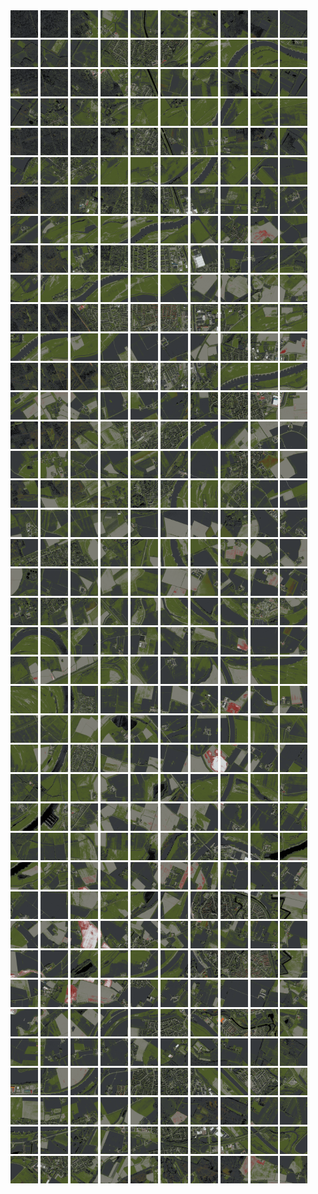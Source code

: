 <html>
<div>
<img src="https://github.com/HakkaTjakka/NL_TILE_MAP/blob/main/18/633/-1041/r.6330.-10410.png" height="44" width="44">
<img src="https://github.com/HakkaTjakka/NL_TILE_MAP/blob/main/18/633/-1041/r.6331.-10410.png" height="44" width="44">
<img src="https://github.com/HakkaTjakka/NL_TILE_MAP/blob/main/18/633/-1041/r.6332.-10410.png" height="44" width="44">
<img src="https://github.com/HakkaTjakka/NL_TILE_MAP/blob/main/18/633/-1041/r.6333.-10410.png" height="44" width="44">
<img src="https://github.com/HakkaTjakka/NL_TILE_MAP/blob/main/18/633/-1041/r.6334.-10410.png" height="44" width="44">
<img src="https://github.com/HakkaTjakka/NL_TILE_MAP/blob/main/18/633/-1041/r.6335.-10410.png" height="44" width="44">
<img src="https://github.com/HakkaTjakka/NL_TILE_MAP/blob/main/18/633/-1041/r.6336.-10410.png" height="44" width="44">
<img src="https://github.com/HakkaTjakka/NL_TILE_MAP/blob/main/18/633/-1041/r.6337.-10410.png" height="44" width="44">
<img src="https://github.com/HakkaTjakka/NL_TILE_MAP/blob/main/18/633/-1041/r.6338.-10410.png" height="44" width="44">
<img src="https://github.com/HakkaTjakka/NL_TILE_MAP/blob/main/18/633/-1041/r.6339.-10410.png" height="44" width="44">
<img src="https://github.com/HakkaTjakka/NL_TILE_MAP/blob/main/18/634/-1041/r.6340.-10410.png" height="44" width="44">
<img src="https://github.com/HakkaTjakka/NL_TILE_MAP/blob/main/18/634/-1041/r.6341.-10410.png" height="44" width="44">
<img src="https://github.com/HakkaTjakka/NL_TILE_MAP/blob/main/18/634/-1041/r.6342.-10410.png" height="44" width="44">
<img src="https://github.com/HakkaTjakka/NL_TILE_MAP/blob/main/18/634/-1041/r.6343.-10410.png" height="44" width="44">
<img src="https://github.com/HakkaTjakka/NL_TILE_MAP/blob/main/18/634/-1041/r.6344.-10410.png" height="44" width="44">
<img src="https://github.com/HakkaTjakka/NL_TILE_MAP/blob/main/18/634/-1041/r.6345.-10410.png" height="44" width="44">
<img src="https://github.com/HakkaTjakka/NL_TILE_MAP/blob/main/18/634/-1041/r.6346.-10410.png" height="44" width="44">
<img src="https://github.com/HakkaTjakka/NL_TILE_MAP/blob/main/18/634/-1041/r.6347.-10410.png" height="44" width="44">
<img src="https://github.com/HakkaTjakka/NL_TILE_MAP/blob/main/18/634/-1041/r.6348.-10410.png" height="44" width="44">
<img src="https://github.com/HakkaTjakka/NL_TILE_MAP/blob/main/18/634/-1041/r.6349.-10410.png" height="44" width="44">
<br>
<img src="https://github.com/HakkaTjakka/NL_TILE_MAP/blob/main/18/633/-1041/r.6330.-10409.png" height="44" width="44">
<img src="https://github.com/HakkaTjakka/NL_TILE_MAP/blob/main/18/633/-1041/r.6331.-10409.png" height="44" width="44">
<img src="https://github.com/HakkaTjakka/NL_TILE_MAP/blob/main/18/633/-1041/r.6332.-10409.png" height="44" width="44">
<img src="https://github.com/HakkaTjakka/NL_TILE_MAP/blob/main/18/633/-1041/r.6333.-10409.png" height="44" width="44">
<img src="https://github.com/HakkaTjakka/NL_TILE_MAP/blob/main/18/633/-1041/r.6334.-10409.png" height="44" width="44">
<img src="https://github.com/HakkaTjakka/NL_TILE_MAP/blob/main/18/633/-1041/r.6335.-10409.png" height="44" width="44">
<img src="https://github.com/HakkaTjakka/NL_TILE_MAP/blob/main/18/633/-1041/r.6336.-10409.png" height="44" width="44">
<img src="https://github.com/HakkaTjakka/NL_TILE_MAP/blob/main/18/633/-1041/r.6337.-10409.png" height="44" width="44">
<img src="https://github.com/HakkaTjakka/NL_TILE_MAP/blob/main/18/633/-1041/r.6338.-10409.png" height="44" width="44">
<img src="https://github.com/HakkaTjakka/NL_TILE_MAP/blob/main/18/633/-1041/r.6339.-10409.png" height="44" width="44">
<img src="https://github.com/HakkaTjakka/NL_TILE_MAP/blob/main/18/634/-1041/r.6340.-10409.png" height="44" width="44">
<img src="https://github.com/HakkaTjakka/NL_TILE_MAP/blob/main/18/634/-1041/r.6341.-10409.png" height="44" width="44">
<img src="https://github.com/HakkaTjakka/NL_TILE_MAP/blob/main/18/634/-1041/r.6342.-10409.png" height="44" width="44">
<img src="https://github.com/HakkaTjakka/NL_TILE_MAP/blob/main/18/634/-1041/r.6343.-10409.png" height="44" width="44">
<img src="https://github.com/HakkaTjakka/NL_TILE_MAP/blob/main/18/634/-1041/r.6344.-10409.png" height="44" width="44">
<img src="https://github.com/HakkaTjakka/NL_TILE_MAP/blob/main/18/634/-1041/r.6345.-10409.png" height="44" width="44">
<img src="https://github.com/HakkaTjakka/NL_TILE_MAP/blob/main/18/634/-1041/r.6346.-10409.png" height="44" width="44">
<img src="https://github.com/HakkaTjakka/NL_TILE_MAP/blob/main/18/634/-1041/r.6347.-10409.png" height="44" width="44">
<img src="https://github.com/HakkaTjakka/NL_TILE_MAP/blob/main/18/634/-1041/r.6348.-10409.png" height="44" width="44">
<img src="https://github.com/HakkaTjakka/NL_TILE_MAP/blob/main/18/634/-1041/r.6349.-10409.png" height="44" width="44">
<br>
<img src="https://github.com/HakkaTjakka/NL_TILE_MAP/blob/main/18/633/-1041/r.6330.-10408.png" height="44" width="44">
<img src="https://github.com/HakkaTjakka/NL_TILE_MAP/blob/main/18/633/-1041/r.6331.-10408.png" height="44" width="44">
<img src="https://github.com/HakkaTjakka/NL_TILE_MAP/blob/main/18/633/-1041/r.6332.-10408.png" height="44" width="44">
<img src="https://github.com/HakkaTjakka/NL_TILE_MAP/blob/main/18/633/-1041/r.6333.-10408.png" height="44" width="44">
<img src="https://github.com/HakkaTjakka/NL_TILE_MAP/blob/main/18/633/-1041/r.6334.-10408.png" height="44" width="44">
<img src="https://github.com/HakkaTjakka/NL_TILE_MAP/blob/main/18/633/-1041/r.6335.-10408.png" height="44" width="44">
<img src="https://github.com/HakkaTjakka/NL_TILE_MAP/blob/main/18/633/-1041/r.6336.-10408.png" height="44" width="44">
<img src="https://github.com/HakkaTjakka/NL_TILE_MAP/blob/main/18/633/-1041/r.6337.-10408.png" height="44" width="44">
<img src="https://github.com/HakkaTjakka/NL_TILE_MAP/blob/main/18/633/-1041/r.6338.-10408.png" height="44" width="44">
<img src="https://github.com/HakkaTjakka/NL_TILE_MAP/blob/main/18/633/-1041/r.6339.-10408.png" height="44" width="44">
<img src="https://github.com/HakkaTjakka/NL_TILE_MAP/blob/main/18/634/-1041/r.6340.-10408.png" height="44" width="44">
<img src="https://github.com/HakkaTjakka/NL_TILE_MAP/blob/main/18/634/-1041/r.6341.-10408.png" height="44" width="44">
<img src="https://github.com/HakkaTjakka/NL_TILE_MAP/blob/main/18/634/-1041/r.6342.-10408.png" height="44" width="44">
<img src="https://github.com/HakkaTjakka/NL_TILE_MAP/blob/main/18/634/-1041/r.6343.-10408.png" height="44" width="44">
<img src="https://github.com/HakkaTjakka/NL_TILE_MAP/blob/main/18/634/-1041/r.6344.-10408.png" height="44" width="44">
<img src="https://github.com/HakkaTjakka/NL_TILE_MAP/blob/main/18/634/-1041/r.6345.-10408.png" height="44" width="44">
<img src="https://github.com/HakkaTjakka/NL_TILE_MAP/blob/main/18/634/-1041/r.6346.-10408.png" height="44" width="44">
<img src="https://github.com/HakkaTjakka/NL_TILE_MAP/blob/main/18/634/-1041/r.6347.-10408.png" height="44" width="44">
<img src="https://github.com/HakkaTjakka/NL_TILE_MAP/blob/main/18/634/-1041/r.6348.-10408.png" height="44" width="44">
<img src="https://github.com/HakkaTjakka/NL_TILE_MAP/blob/main/18/634/-1041/r.6349.-10408.png" height="44" width="44">
<br>
<img src="https://github.com/HakkaTjakka/NL_TILE_MAP/blob/main/18/633/-1041/r.6330.-10407.png" height="44" width="44">
<img src="https://github.com/HakkaTjakka/NL_TILE_MAP/blob/main/18/633/-1041/r.6331.-10407.png" height="44" width="44">
<img src="https://github.com/HakkaTjakka/NL_TILE_MAP/blob/main/18/633/-1041/r.6332.-10407.png" height="44" width="44">
<img src="https://github.com/HakkaTjakka/NL_TILE_MAP/blob/main/18/633/-1041/r.6333.-10407.png" height="44" width="44">
<img src="https://github.com/HakkaTjakka/NL_TILE_MAP/blob/main/18/633/-1041/r.6334.-10407.png" height="44" width="44">
<img src="https://github.com/HakkaTjakka/NL_TILE_MAP/blob/main/18/633/-1041/r.6335.-10407.png" height="44" width="44">
<img src="https://github.com/HakkaTjakka/NL_TILE_MAP/blob/main/18/633/-1041/r.6336.-10407.png" height="44" width="44">
<img src="https://github.com/HakkaTjakka/NL_TILE_MAP/blob/main/18/633/-1041/r.6337.-10407.png" height="44" width="44">
<img src="https://github.com/HakkaTjakka/NL_TILE_MAP/blob/main/18/633/-1041/r.6338.-10407.png" height="44" width="44">
<img src="https://github.com/HakkaTjakka/NL_TILE_MAP/blob/main/18/633/-1041/r.6339.-10407.png" height="44" width="44">
<img src="https://github.com/HakkaTjakka/NL_TILE_MAP/blob/main/18/634/-1041/r.6340.-10407.png" height="44" width="44">
<img src="https://github.com/HakkaTjakka/NL_TILE_MAP/blob/main/18/634/-1041/r.6341.-10407.png" height="44" width="44">
<img src="https://github.com/HakkaTjakka/NL_TILE_MAP/blob/main/18/634/-1041/r.6342.-10407.png" height="44" width="44">
<img src="https://github.com/HakkaTjakka/NL_TILE_MAP/blob/main/18/634/-1041/r.6343.-10407.png" height="44" width="44">
<img src="https://github.com/HakkaTjakka/NL_TILE_MAP/blob/main/18/634/-1041/r.6344.-10407.png" height="44" width="44">
<img src="https://github.com/HakkaTjakka/NL_TILE_MAP/blob/main/18/634/-1041/r.6345.-10407.png" height="44" width="44">
<img src="https://github.com/HakkaTjakka/NL_TILE_MAP/blob/main/18/634/-1041/r.6346.-10407.png" height="44" width="44">
<img src="https://github.com/HakkaTjakka/NL_TILE_MAP/blob/main/18/634/-1041/r.6347.-10407.png" height="44" width="44">
<img src="https://github.com/HakkaTjakka/NL_TILE_MAP/blob/main/18/634/-1041/r.6348.-10407.png" height="44" width="44">
<img src="https://github.com/HakkaTjakka/NL_TILE_MAP/blob/main/18/634/-1041/r.6349.-10407.png" height="44" width="44">
<br>
<img src="https://github.com/HakkaTjakka/NL_TILE_MAP/blob/main/18/633/-1041/r.6330.-10406.png" height="44" width="44">
<img src="https://github.com/HakkaTjakka/NL_TILE_MAP/blob/main/18/633/-1041/r.6331.-10406.png" height="44" width="44">
<img src="https://github.com/HakkaTjakka/NL_TILE_MAP/blob/main/18/633/-1041/r.6332.-10406.png" height="44" width="44">
<img src="https://github.com/HakkaTjakka/NL_TILE_MAP/blob/main/18/633/-1041/r.6333.-10406.png" height="44" width="44">
<img src="https://github.com/HakkaTjakka/NL_TILE_MAP/blob/main/18/633/-1041/r.6334.-10406.png" height="44" width="44">
<img src="https://github.com/HakkaTjakka/NL_TILE_MAP/blob/main/18/633/-1041/r.6335.-10406.png" height="44" width="44">
<img src="https://github.com/HakkaTjakka/NL_TILE_MAP/blob/main/18/633/-1041/r.6336.-10406.png" height="44" width="44">
<img src="https://github.com/HakkaTjakka/NL_TILE_MAP/blob/main/18/633/-1041/r.6337.-10406.png" height="44" width="44">
<img src="https://github.com/HakkaTjakka/NL_TILE_MAP/blob/main/18/633/-1041/r.6338.-10406.png" height="44" width="44">
<img src="https://github.com/HakkaTjakka/NL_TILE_MAP/blob/main/18/633/-1041/r.6339.-10406.png" height="44" width="44">
<img src="https://github.com/HakkaTjakka/NL_TILE_MAP/blob/main/18/634/-1041/r.6340.-10406.png" height="44" width="44">
<img src="https://github.com/HakkaTjakka/NL_TILE_MAP/blob/main/18/634/-1041/r.6341.-10406.png" height="44" width="44">
<img src="https://github.com/HakkaTjakka/NL_TILE_MAP/blob/main/18/634/-1041/r.6342.-10406.png" height="44" width="44">
<img src="https://github.com/HakkaTjakka/NL_TILE_MAP/blob/main/18/634/-1041/r.6343.-10406.png" height="44" width="44">
<img src="https://github.com/HakkaTjakka/NL_TILE_MAP/blob/main/18/634/-1041/r.6344.-10406.png" height="44" width="44">
<img src="https://github.com/HakkaTjakka/NL_TILE_MAP/blob/main/18/634/-1041/r.6345.-10406.png" height="44" width="44">
<img src="https://github.com/HakkaTjakka/NL_TILE_MAP/blob/main/18/634/-1041/r.6346.-10406.png" height="44" width="44">
<img src="https://github.com/HakkaTjakka/NL_TILE_MAP/blob/main/18/634/-1041/r.6347.-10406.png" height="44" width="44">
<img src="https://github.com/HakkaTjakka/NL_TILE_MAP/blob/main/18/634/-1041/r.6348.-10406.png" height="44" width="44">
<img src="https://github.com/HakkaTjakka/NL_TILE_MAP/blob/main/18/634/-1041/r.6349.-10406.png" height="44" width="44">
<br>
<img src="https://github.com/HakkaTjakka/NL_TILE_MAP/blob/main/18/633/-1041/r.6330.-10405.png" height="44" width="44">
<img src="https://github.com/HakkaTjakka/NL_TILE_MAP/blob/main/18/633/-1041/r.6331.-10405.png" height="44" width="44">
<img src="https://github.com/HakkaTjakka/NL_TILE_MAP/blob/main/18/633/-1041/r.6332.-10405.png" height="44" width="44">
<img src="https://github.com/HakkaTjakka/NL_TILE_MAP/blob/main/18/633/-1041/r.6333.-10405.png" height="44" width="44">
<img src="https://github.com/HakkaTjakka/NL_TILE_MAP/blob/main/18/633/-1041/r.6334.-10405.png" height="44" width="44">
<img src="https://github.com/HakkaTjakka/NL_TILE_MAP/blob/main/18/633/-1041/r.6335.-10405.png" height="44" width="44">
<img src="https://github.com/HakkaTjakka/NL_TILE_MAP/blob/main/18/633/-1041/r.6336.-10405.png" height="44" width="44">
<img src="https://github.com/HakkaTjakka/NL_TILE_MAP/blob/main/18/633/-1041/r.6337.-10405.png" height="44" width="44">
<img src="https://github.com/HakkaTjakka/NL_TILE_MAP/blob/main/18/633/-1041/r.6338.-10405.png" height="44" width="44">
<img src="https://github.com/HakkaTjakka/NL_TILE_MAP/blob/main/18/633/-1041/r.6339.-10405.png" height="44" width="44">
<img src="https://github.com/HakkaTjakka/NL_TILE_MAP/blob/main/18/634/-1041/r.6340.-10405.png" height="44" width="44">
<img src="https://github.com/HakkaTjakka/NL_TILE_MAP/blob/main/18/634/-1041/r.6341.-10405.png" height="44" width="44">
<img src="https://github.com/HakkaTjakka/NL_TILE_MAP/blob/main/18/634/-1041/r.6342.-10405.png" height="44" width="44">
<img src="https://github.com/HakkaTjakka/NL_TILE_MAP/blob/main/18/634/-1041/r.6343.-10405.png" height="44" width="44">
<img src="https://github.com/HakkaTjakka/NL_TILE_MAP/blob/main/18/634/-1041/r.6344.-10405.png" height="44" width="44">
<img src="https://github.com/HakkaTjakka/NL_TILE_MAP/blob/main/18/634/-1041/r.6345.-10405.png" height="44" width="44">
<img src="https://github.com/HakkaTjakka/NL_TILE_MAP/blob/main/18/634/-1041/r.6346.-10405.png" height="44" width="44">
<img src="https://github.com/HakkaTjakka/NL_TILE_MAP/blob/main/18/634/-1041/r.6347.-10405.png" height="44" width="44">
<img src="https://github.com/HakkaTjakka/NL_TILE_MAP/blob/main/18/634/-1041/r.6348.-10405.png" height="44" width="44">
<img src="https://github.com/HakkaTjakka/NL_TILE_MAP/blob/main/18/634/-1041/r.6349.-10405.png" height="44" width="44">
<br>
<img src="https://github.com/HakkaTjakka/NL_TILE_MAP/blob/main/18/633/-1041/r.6330.-10404.png" height="44" width="44">
<img src="https://github.com/HakkaTjakka/NL_TILE_MAP/blob/main/18/633/-1041/r.6331.-10404.png" height="44" width="44">
<img src="https://github.com/HakkaTjakka/NL_TILE_MAP/blob/main/18/633/-1041/r.6332.-10404.png" height="44" width="44">
<img src="https://github.com/HakkaTjakka/NL_TILE_MAP/blob/main/18/633/-1041/r.6333.-10404.png" height="44" width="44">
<img src="https://github.com/HakkaTjakka/NL_TILE_MAP/blob/main/18/633/-1041/r.6334.-10404.png" height="44" width="44">
<img src="https://github.com/HakkaTjakka/NL_TILE_MAP/blob/main/18/633/-1041/r.6335.-10404.png" height="44" width="44">
<img src="https://github.com/HakkaTjakka/NL_TILE_MAP/blob/main/18/633/-1041/r.6336.-10404.png" height="44" width="44">
<img src="https://github.com/HakkaTjakka/NL_TILE_MAP/blob/main/18/633/-1041/r.6337.-10404.png" height="44" width="44">
<img src="https://github.com/HakkaTjakka/NL_TILE_MAP/blob/main/18/633/-1041/r.6338.-10404.png" height="44" width="44">
<img src="https://github.com/HakkaTjakka/NL_TILE_MAP/blob/main/18/633/-1041/r.6339.-10404.png" height="44" width="44">
<img src="https://github.com/HakkaTjakka/NL_TILE_MAP/blob/main/18/634/-1041/r.6340.-10404.png" height="44" width="44">
<img src="https://github.com/HakkaTjakka/NL_TILE_MAP/blob/main/18/634/-1041/r.6341.-10404.png" height="44" width="44">
<img src="https://github.com/HakkaTjakka/NL_TILE_MAP/blob/main/18/634/-1041/r.6342.-10404.png" height="44" width="44">
<img src="https://github.com/HakkaTjakka/NL_TILE_MAP/blob/main/18/634/-1041/r.6343.-10404.png" height="44" width="44">
<img src="https://github.com/HakkaTjakka/NL_TILE_MAP/blob/main/18/634/-1041/r.6344.-10404.png" height="44" width="44">
<img src="https://github.com/HakkaTjakka/NL_TILE_MAP/blob/main/18/634/-1041/r.6345.-10404.png" height="44" width="44">
<img src="https://github.com/HakkaTjakka/NL_TILE_MAP/blob/main/18/634/-1041/r.6346.-10404.png" height="44" width="44">
<img src="https://github.com/HakkaTjakka/NL_TILE_MAP/blob/main/18/634/-1041/r.6347.-10404.png" height="44" width="44">
<img src="https://github.com/HakkaTjakka/NL_TILE_MAP/blob/main/18/634/-1041/r.6348.-10404.png" height="44" width="44">
<img src="https://github.com/HakkaTjakka/NL_TILE_MAP/blob/main/18/634/-1041/r.6349.-10404.png" height="44" width="44">
<br>
<img src="https://github.com/HakkaTjakka/NL_TILE_MAP/blob/main/18/633/-1041/r.6330.-10403.png" height="44" width="44">
<img src="https://github.com/HakkaTjakka/NL_TILE_MAP/blob/main/18/633/-1041/r.6331.-10403.png" height="44" width="44">
<img src="https://github.com/HakkaTjakka/NL_TILE_MAP/blob/main/18/633/-1041/r.6332.-10403.png" height="44" width="44">
<img src="https://github.com/HakkaTjakka/NL_TILE_MAP/blob/main/18/633/-1041/r.6333.-10403.png" height="44" width="44">
<img src="https://github.com/HakkaTjakka/NL_TILE_MAP/blob/main/18/633/-1041/r.6334.-10403.png" height="44" width="44">
<img src="https://github.com/HakkaTjakka/NL_TILE_MAP/blob/main/18/633/-1041/r.6335.-10403.png" height="44" width="44">
<img src="https://github.com/HakkaTjakka/NL_TILE_MAP/blob/main/18/633/-1041/r.6336.-10403.png" height="44" width="44">
<img src="https://github.com/HakkaTjakka/NL_TILE_MAP/blob/main/18/633/-1041/r.6337.-10403.png" height="44" width="44">
<img src="https://github.com/HakkaTjakka/NL_TILE_MAP/blob/main/18/633/-1041/r.6338.-10403.png" height="44" width="44">
<img src="https://github.com/HakkaTjakka/NL_TILE_MAP/blob/main/18/633/-1041/r.6339.-10403.png" height="44" width="44">
<img src="https://github.com/HakkaTjakka/NL_TILE_MAP/blob/main/18/634/-1041/r.6340.-10403.png" height="44" width="44">
<img src="https://github.com/HakkaTjakka/NL_TILE_MAP/blob/main/18/634/-1041/r.6341.-10403.png" height="44" width="44">
<img src="https://github.com/HakkaTjakka/NL_TILE_MAP/blob/main/18/634/-1041/r.6342.-10403.png" height="44" width="44">
<img src="https://github.com/HakkaTjakka/NL_TILE_MAP/blob/main/18/634/-1041/r.6343.-10403.png" height="44" width="44">
<img src="https://github.com/HakkaTjakka/NL_TILE_MAP/blob/main/18/634/-1041/r.6344.-10403.png" height="44" width="44">
<img src="https://github.com/HakkaTjakka/NL_TILE_MAP/blob/main/18/634/-1041/r.6345.-10403.png" height="44" width="44">
<img src="https://github.com/HakkaTjakka/NL_TILE_MAP/blob/main/18/634/-1041/r.6346.-10403.png" height="44" width="44">
<img src="https://github.com/HakkaTjakka/NL_TILE_MAP/blob/main/18/634/-1041/r.6347.-10403.png" height="44" width="44">
<img src="https://github.com/HakkaTjakka/NL_TILE_MAP/blob/main/18/634/-1041/r.6348.-10403.png" height="44" width="44">
<img src="https://github.com/HakkaTjakka/NL_TILE_MAP/blob/main/18/634/-1041/r.6349.-10403.png" height="44" width="44">
<br>
<img src="https://github.com/HakkaTjakka/NL_TILE_MAP/blob/main/18/633/-1041/r.6330.-10402.png" height="44" width="44">
<img src="https://github.com/HakkaTjakka/NL_TILE_MAP/blob/main/18/633/-1041/r.6331.-10402.png" height="44" width="44">
<img src="https://github.com/HakkaTjakka/NL_TILE_MAP/blob/main/18/633/-1041/r.6332.-10402.png" height="44" width="44">
<img src="https://github.com/HakkaTjakka/NL_TILE_MAP/blob/main/18/633/-1041/r.6333.-10402.png" height="44" width="44">
<img src="https://github.com/HakkaTjakka/NL_TILE_MAP/blob/main/18/633/-1041/r.6334.-10402.png" height="44" width="44">
<img src="https://github.com/HakkaTjakka/NL_TILE_MAP/blob/main/18/633/-1041/r.6335.-10402.png" height="44" width="44">
<img src="https://github.com/HakkaTjakka/NL_TILE_MAP/blob/main/18/633/-1041/r.6336.-10402.png" height="44" width="44">
<img src="https://github.com/HakkaTjakka/NL_TILE_MAP/blob/main/18/633/-1041/r.6337.-10402.png" height="44" width="44">
<img src="https://github.com/HakkaTjakka/NL_TILE_MAP/blob/main/18/633/-1041/r.6338.-10402.png" height="44" width="44">
<img src="https://github.com/HakkaTjakka/NL_TILE_MAP/blob/main/18/633/-1041/r.6339.-10402.png" height="44" width="44">
<img src="https://github.com/HakkaTjakka/NL_TILE_MAP/blob/main/18/634/-1041/r.6340.-10402.png" height="44" width="44">
<img src="https://github.com/HakkaTjakka/NL_TILE_MAP/blob/main/18/634/-1041/r.6341.-10402.png" height="44" width="44">
<img src="https://github.com/HakkaTjakka/NL_TILE_MAP/blob/main/18/634/-1041/r.6342.-10402.png" height="44" width="44">
<img src="https://github.com/HakkaTjakka/NL_TILE_MAP/blob/main/18/634/-1041/r.6343.-10402.png" height="44" width="44">
<img src="https://github.com/HakkaTjakka/NL_TILE_MAP/blob/main/18/634/-1041/r.6344.-10402.png" height="44" width="44">
<img src="https://github.com/HakkaTjakka/NL_TILE_MAP/blob/main/18/634/-1041/r.6345.-10402.png" height="44" width="44">
<img src="https://github.com/HakkaTjakka/NL_TILE_MAP/blob/main/18/634/-1041/r.6346.-10402.png" height="44" width="44">
<img src="https://github.com/HakkaTjakka/NL_TILE_MAP/blob/main/18/634/-1041/r.6347.-10402.png" height="44" width="44">
<img src="https://github.com/HakkaTjakka/NL_TILE_MAP/blob/main/18/634/-1041/r.6348.-10402.png" height="44" width="44">
<img src="https://github.com/HakkaTjakka/NL_TILE_MAP/blob/main/18/634/-1041/r.6349.-10402.png" height="44" width="44">
<br>
<img src="https://github.com/HakkaTjakka/NL_TILE_MAP/blob/main/18/633/-1041/r.6330.-10401.png" height="44" width="44">
<img src="https://github.com/HakkaTjakka/NL_TILE_MAP/blob/main/18/633/-1041/r.6331.-10401.png" height="44" width="44">
<img src="https://github.com/HakkaTjakka/NL_TILE_MAP/blob/main/18/633/-1041/r.6332.-10401.png" height="44" width="44">
<img src="https://github.com/HakkaTjakka/NL_TILE_MAP/blob/main/18/633/-1041/r.6333.-10401.png" height="44" width="44">
<img src="https://github.com/HakkaTjakka/NL_TILE_MAP/blob/main/18/633/-1041/r.6334.-10401.png" height="44" width="44">
<img src="https://github.com/HakkaTjakka/NL_TILE_MAP/blob/main/18/633/-1041/r.6335.-10401.png" height="44" width="44">
<img src="https://github.com/HakkaTjakka/NL_TILE_MAP/blob/main/18/633/-1041/r.6336.-10401.png" height="44" width="44">
<img src="https://github.com/HakkaTjakka/NL_TILE_MAP/blob/main/18/633/-1041/r.6337.-10401.png" height="44" width="44">
<img src="https://github.com/HakkaTjakka/NL_TILE_MAP/blob/main/18/633/-1041/r.6338.-10401.png" height="44" width="44">
<img src="https://github.com/HakkaTjakka/NL_TILE_MAP/blob/main/18/633/-1041/r.6339.-10401.png" height="44" width="44">
<img src="https://github.com/HakkaTjakka/NL_TILE_MAP/blob/main/18/634/-1041/r.6340.-10401.png" height="44" width="44">
<img src="https://github.com/HakkaTjakka/NL_TILE_MAP/blob/main/18/634/-1041/r.6341.-10401.png" height="44" width="44">
<img src="https://github.com/HakkaTjakka/NL_TILE_MAP/blob/main/18/634/-1041/r.6342.-10401.png" height="44" width="44">
<img src="https://github.com/HakkaTjakka/NL_TILE_MAP/blob/main/18/634/-1041/r.6343.-10401.png" height="44" width="44">
<img src="https://github.com/HakkaTjakka/NL_TILE_MAP/blob/main/18/634/-1041/r.6344.-10401.png" height="44" width="44">
<img src="https://github.com/HakkaTjakka/NL_TILE_MAP/blob/main/18/634/-1041/r.6345.-10401.png" height="44" width="44">
<img src="https://github.com/HakkaTjakka/NL_TILE_MAP/blob/main/18/634/-1041/r.6346.-10401.png" height="44" width="44">
<img src="https://github.com/HakkaTjakka/NL_TILE_MAP/blob/main/18/634/-1041/r.6347.-10401.png" height="44" width="44">
<img src="https://github.com/HakkaTjakka/NL_TILE_MAP/blob/main/18/634/-1041/r.6348.-10401.png" height="44" width="44">
<img src="https://github.com/HakkaTjakka/NL_TILE_MAP/blob/main/18/634/-1041/r.6349.-10401.png" height="44" width="44">
<br>
<img src="https://github.com/HakkaTjakka/NL_TILE_MAP/blob/main/18/633/-1040/r.6330.-10400.png" height="44" width="44">
<img src="https://github.com/HakkaTjakka/NL_TILE_MAP/blob/main/18/633/-1040/r.6331.-10400.png" height="44" width="44">
<img src="https://github.com/HakkaTjakka/NL_TILE_MAP/blob/main/18/633/-1040/r.6332.-10400.png" height="44" width="44">
<img src="https://github.com/HakkaTjakka/NL_TILE_MAP/blob/main/18/633/-1040/r.6333.-10400.png" height="44" width="44">
<img src="https://github.com/HakkaTjakka/NL_TILE_MAP/blob/main/18/633/-1040/r.6334.-10400.png" height="44" width="44">
<img src="https://github.com/HakkaTjakka/NL_TILE_MAP/blob/main/18/633/-1040/r.6335.-10400.png" height="44" width="44">
<img src="https://github.com/HakkaTjakka/NL_TILE_MAP/blob/main/18/633/-1040/r.6336.-10400.png" height="44" width="44">
<img src="https://github.com/HakkaTjakka/NL_TILE_MAP/blob/main/18/633/-1040/r.6337.-10400.png" height="44" width="44">
<img src="https://github.com/HakkaTjakka/NL_TILE_MAP/blob/main/18/633/-1040/r.6338.-10400.png" height="44" width="44">
<img src="https://github.com/HakkaTjakka/NL_TILE_MAP/blob/main/18/633/-1040/r.6339.-10400.png" height="44" width="44">
<img src="https://github.com/HakkaTjakka/NL_TILE_MAP/blob/main/18/634/-1040/r.6340.-10400.png" height="44" width="44">
<img src="https://github.com/HakkaTjakka/NL_TILE_MAP/blob/main/18/634/-1040/r.6341.-10400.png" height="44" width="44">
<img src="https://github.com/HakkaTjakka/NL_TILE_MAP/blob/main/18/634/-1040/r.6342.-10400.png" height="44" width="44">
<img src="https://github.com/HakkaTjakka/NL_TILE_MAP/blob/main/18/634/-1040/r.6343.-10400.png" height="44" width="44">
<img src="https://github.com/HakkaTjakka/NL_TILE_MAP/blob/main/18/634/-1040/r.6344.-10400.png" height="44" width="44">
<img src="https://github.com/HakkaTjakka/NL_TILE_MAP/blob/main/18/634/-1040/r.6345.-10400.png" height="44" width="44">
<img src="https://github.com/HakkaTjakka/NL_TILE_MAP/blob/main/18/634/-1040/r.6346.-10400.png" height="44" width="44">
<img src="https://github.com/HakkaTjakka/NL_TILE_MAP/blob/main/18/634/-1040/r.6347.-10400.png" height="44" width="44">
<img src="https://github.com/HakkaTjakka/NL_TILE_MAP/blob/main/18/634/-1040/r.6348.-10400.png" height="44" width="44">
<img src="https://github.com/HakkaTjakka/NL_TILE_MAP/blob/main/18/634/-1040/r.6349.-10400.png" height="44" width="44">
<br>
<img src="https://github.com/HakkaTjakka/NL_TILE_MAP/blob/main/18/633/-1040/r.6330.-10399.png" height="44" width="44">
<img src="https://github.com/HakkaTjakka/NL_TILE_MAP/blob/main/18/633/-1040/r.6331.-10399.png" height="44" width="44">
<img src="https://github.com/HakkaTjakka/NL_TILE_MAP/blob/main/18/633/-1040/r.6332.-10399.png" height="44" width="44">
<img src="https://github.com/HakkaTjakka/NL_TILE_MAP/blob/main/18/633/-1040/r.6333.-10399.png" height="44" width="44">
<img src="https://github.com/HakkaTjakka/NL_TILE_MAP/blob/main/18/633/-1040/r.6334.-10399.png" height="44" width="44">
<img src="https://github.com/HakkaTjakka/NL_TILE_MAP/blob/main/18/633/-1040/r.6335.-10399.png" height="44" width="44">
<img src="https://github.com/HakkaTjakka/NL_TILE_MAP/blob/main/18/633/-1040/r.6336.-10399.png" height="44" width="44">
<img src="https://github.com/HakkaTjakka/NL_TILE_MAP/blob/main/18/633/-1040/r.6337.-10399.png" height="44" width="44">
<img src="https://github.com/HakkaTjakka/NL_TILE_MAP/blob/main/18/633/-1040/r.6338.-10399.png" height="44" width="44">
<img src="https://github.com/HakkaTjakka/NL_TILE_MAP/blob/main/18/633/-1040/r.6339.-10399.png" height="44" width="44">
<img src="https://github.com/HakkaTjakka/NL_TILE_MAP/blob/main/18/634/-1040/r.6340.-10399.png" height="44" width="44">
<img src="https://github.com/HakkaTjakka/NL_TILE_MAP/blob/main/18/634/-1040/r.6341.-10399.png" height="44" width="44">
<img src="https://github.com/HakkaTjakka/NL_TILE_MAP/blob/main/18/634/-1040/r.6342.-10399.png" height="44" width="44">
<img src="https://github.com/HakkaTjakka/NL_TILE_MAP/blob/main/18/634/-1040/r.6343.-10399.png" height="44" width="44">
<img src="https://github.com/HakkaTjakka/NL_TILE_MAP/blob/main/18/634/-1040/r.6344.-10399.png" height="44" width="44">
<img src="https://github.com/HakkaTjakka/NL_TILE_MAP/blob/main/18/634/-1040/r.6345.-10399.png" height="44" width="44">
<img src="https://github.com/HakkaTjakka/NL_TILE_MAP/blob/main/18/634/-1040/r.6346.-10399.png" height="44" width="44">
<img src="https://github.com/HakkaTjakka/NL_TILE_MAP/blob/main/18/634/-1040/r.6347.-10399.png" height="44" width="44">
<img src="https://github.com/HakkaTjakka/NL_TILE_MAP/blob/main/18/634/-1040/r.6348.-10399.png" height="44" width="44">
<img src="https://github.com/HakkaTjakka/NL_TILE_MAP/blob/main/18/634/-1040/r.6349.-10399.png" height="44" width="44">
<br>
<img src="https://github.com/HakkaTjakka/NL_TILE_MAP/blob/main/18/633/-1040/r.6330.-10398.png" height="44" width="44">
<img src="https://github.com/HakkaTjakka/NL_TILE_MAP/blob/main/18/633/-1040/r.6331.-10398.png" height="44" width="44">
<img src="https://github.com/HakkaTjakka/NL_TILE_MAP/blob/main/18/633/-1040/r.6332.-10398.png" height="44" width="44">
<img src="https://github.com/HakkaTjakka/NL_TILE_MAP/blob/main/18/633/-1040/r.6333.-10398.png" height="44" width="44">
<img src="https://github.com/HakkaTjakka/NL_TILE_MAP/blob/main/18/633/-1040/r.6334.-10398.png" height="44" width="44">
<img src="https://github.com/HakkaTjakka/NL_TILE_MAP/blob/main/18/633/-1040/r.6335.-10398.png" height="44" width="44">
<img src="https://github.com/HakkaTjakka/NL_TILE_MAP/blob/main/18/633/-1040/r.6336.-10398.png" height="44" width="44">
<img src="https://github.com/HakkaTjakka/NL_TILE_MAP/blob/main/18/633/-1040/r.6337.-10398.png" height="44" width="44">
<img src="https://github.com/HakkaTjakka/NL_TILE_MAP/blob/main/18/633/-1040/r.6338.-10398.png" height="44" width="44">
<img src="https://github.com/HakkaTjakka/NL_TILE_MAP/blob/main/18/633/-1040/r.6339.-10398.png" height="44" width="44">
<img src="https://github.com/HakkaTjakka/NL_TILE_MAP/blob/main/18/634/-1040/r.6340.-10398.png" height="44" width="44">
<img src="https://github.com/HakkaTjakka/NL_TILE_MAP/blob/main/18/634/-1040/r.6341.-10398.png" height="44" width="44">
<img src="https://github.com/HakkaTjakka/NL_TILE_MAP/blob/main/18/634/-1040/r.6342.-10398.png" height="44" width="44">
<img src="https://github.com/HakkaTjakka/NL_TILE_MAP/blob/main/18/634/-1040/r.6343.-10398.png" height="44" width="44">
<img src="https://github.com/HakkaTjakka/NL_TILE_MAP/blob/main/18/634/-1040/r.6344.-10398.png" height="44" width="44">
<img src="https://github.com/HakkaTjakka/NL_TILE_MAP/blob/main/18/634/-1040/r.6345.-10398.png" height="44" width="44">
<img src="https://github.com/HakkaTjakka/NL_TILE_MAP/blob/main/18/634/-1040/r.6346.-10398.png" height="44" width="44">
<img src="https://github.com/HakkaTjakka/NL_TILE_MAP/blob/main/18/634/-1040/r.6347.-10398.png" height="44" width="44">
<img src="https://github.com/HakkaTjakka/NL_TILE_MAP/blob/main/18/634/-1040/r.6348.-10398.png" height="44" width="44">
<img src="https://github.com/HakkaTjakka/NL_TILE_MAP/blob/main/18/634/-1040/r.6349.-10398.png" height="44" width="44">
<br>
<img src="https://github.com/HakkaTjakka/NL_TILE_MAP/blob/main/18/633/-1040/r.6330.-10397.png" height="44" width="44">
<img src="https://github.com/HakkaTjakka/NL_TILE_MAP/blob/main/18/633/-1040/r.6331.-10397.png" height="44" width="44">
<img src="https://github.com/HakkaTjakka/NL_TILE_MAP/blob/main/18/633/-1040/r.6332.-10397.png" height="44" width="44">
<img src="https://github.com/HakkaTjakka/NL_TILE_MAP/blob/main/18/633/-1040/r.6333.-10397.png" height="44" width="44">
<img src="https://github.com/HakkaTjakka/NL_TILE_MAP/blob/main/18/633/-1040/r.6334.-10397.png" height="44" width="44">
<img src="https://github.com/HakkaTjakka/NL_TILE_MAP/blob/main/18/633/-1040/r.6335.-10397.png" height="44" width="44">
<img src="https://github.com/HakkaTjakka/NL_TILE_MAP/blob/main/18/633/-1040/r.6336.-10397.png" height="44" width="44">
<img src="https://github.com/HakkaTjakka/NL_TILE_MAP/blob/main/18/633/-1040/r.6337.-10397.png" height="44" width="44">
<img src="https://github.com/HakkaTjakka/NL_TILE_MAP/blob/main/18/633/-1040/r.6338.-10397.png" height="44" width="44">
<img src="https://github.com/HakkaTjakka/NL_TILE_MAP/blob/main/18/633/-1040/r.6339.-10397.png" height="44" width="44">
<img src="https://github.com/HakkaTjakka/NL_TILE_MAP/blob/main/18/634/-1040/r.6340.-10397.png" height="44" width="44">
<img src="https://github.com/HakkaTjakka/NL_TILE_MAP/blob/main/18/634/-1040/r.6341.-10397.png" height="44" width="44">
<img src="https://github.com/HakkaTjakka/NL_TILE_MAP/blob/main/18/634/-1040/r.6342.-10397.png" height="44" width="44">
<img src="https://github.com/HakkaTjakka/NL_TILE_MAP/blob/main/18/634/-1040/r.6343.-10397.png" height="44" width="44">
<img src="https://github.com/HakkaTjakka/NL_TILE_MAP/blob/main/18/634/-1040/r.6344.-10397.png" height="44" width="44">
<img src="https://github.com/HakkaTjakka/NL_TILE_MAP/blob/main/18/634/-1040/r.6345.-10397.png" height="44" width="44">
<img src="https://github.com/HakkaTjakka/NL_TILE_MAP/blob/main/18/634/-1040/r.6346.-10397.png" height="44" width="44">
<img src="https://github.com/HakkaTjakka/NL_TILE_MAP/blob/main/18/634/-1040/r.6347.-10397.png" height="44" width="44">
<img src="https://github.com/HakkaTjakka/NL_TILE_MAP/blob/main/18/634/-1040/r.6348.-10397.png" height="44" width="44">
<img src="https://github.com/HakkaTjakka/NL_TILE_MAP/blob/main/18/634/-1040/r.6349.-10397.png" height="44" width="44">
<br>
<img src="https://github.com/HakkaTjakka/NL_TILE_MAP/blob/main/18/633/-1040/r.6330.-10396.png" height="44" width="44">
<img src="https://github.com/HakkaTjakka/NL_TILE_MAP/blob/main/18/633/-1040/r.6331.-10396.png" height="44" width="44">
<img src="https://github.com/HakkaTjakka/NL_TILE_MAP/blob/main/18/633/-1040/r.6332.-10396.png" height="44" width="44">
<img src="https://github.com/HakkaTjakka/NL_TILE_MAP/blob/main/18/633/-1040/r.6333.-10396.png" height="44" width="44">
<img src="https://github.com/HakkaTjakka/NL_TILE_MAP/blob/main/18/633/-1040/r.6334.-10396.png" height="44" width="44">
<img src="https://github.com/HakkaTjakka/NL_TILE_MAP/blob/main/18/633/-1040/r.6335.-10396.png" height="44" width="44">
<img src="https://github.com/HakkaTjakka/NL_TILE_MAP/blob/main/18/633/-1040/r.6336.-10396.png" height="44" width="44">
<img src="https://github.com/HakkaTjakka/NL_TILE_MAP/blob/main/18/633/-1040/r.6337.-10396.png" height="44" width="44">
<img src="https://github.com/HakkaTjakka/NL_TILE_MAP/blob/main/18/633/-1040/r.6338.-10396.png" height="44" width="44">
<img src="https://github.com/HakkaTjakka/NL_TILE_MAP/blob/main/18/633/-1040/r.6339.-10396.png" height="44" width="44">
<img src="https://github.com/HakkaTjakka/NL_TILE_MAP/blob/main/18/634/-1040/r.6340.-10396.png" height="44" width="44">
<img src="https://github.com/HakkaTjakka/NL_TILE_MAP/blob/main/18/634/-1040/r.6341.-10396.png" height="44" width="44">
<img src="https://github.com/HakkaTjakka/NL_TILE_MAP/blob/main/18/634/-1040/r.6342.-10396.png" height="44" width="44">
<img src="https://github.com/HakkaTjakka/NL_TILE_MAP/blob/main/18/634/-1040/r.6343.-10396.png" height="44" width="44">
<img src="https://github.com/HakkaTjakka/NL_TILE_MAP/blob/main/18/634/-1040/r.6344.-10396.png" height="44" width="44">
<img src="https://github.com/HakkaTjakka/NL_TILE_MAP/blob/main/18/634/-1040/r.6345.-10396.png" height="44" width="44">
<img src="https://github.com/HakkaTjakka/NL_TILE_MAP/blob/main/18/634/-1040/r.6346.-10396.png" height="44" width="44">
<img src="https://github.com/HakkaTjakka/NL_TILE_MAP/blob/main/18/634/-1040/r.6347.-10396.png" height="44" width="44">
<img src="https://github.com/HakkaTjakka/NL_TILE_MAP/blob/main/18/634/-1040/r.6348.-10396.png" height="44" width="44">
<img src="https://github.com/HakkaTjakka/NL_TILE_MAP/blob/main/18/634/-1040/r.6349.-10396.png" height="44" width="44">
<br>
<img src="https://github.com/HakkaTjakka/NL_TILE_MAP/blob/main/18/633/-1040/r.6330.-10395.png" height="44" width="44">
<img src="https://github.com/HakkaTjakka/NL_TILE_MAP/blob/main/18/633/-1040/r.6331.-10395.png" height="44" width="44">
<img src="https://github.com/HakkaTjakka/NL_TILE_MAP/blob/main/18/633/-1040/r.6332.-10395.png" height="44" width="44">
<img src="https://github.com/HakkaTjakka/NL_TILE_MAP/blob/main/18/633/-1040/r.6333.-10395.png" height="44" width="44">
<img src="https://github.com/HakkaTjakka/NL_TILE_MAP/blob/main/18/633/-1040/r.6334.-10395.png" height="44" width="44">
<img src="https://github.com/HakkaTjakka/NL_TILE_MAP/blob/main/18/633/-1040/r.6335.-10395.png" height="44" width="44">
<img src="https://github.com/HakkaTjakka/NL_TILE_MAP/blob/main/18/633/-1040/r.6336.-10395.png" height="44" width="44">
<img src="https://github.com/HakkaTjakka/NL_TILE_MAP/blob/main/18/633/-1040/r.6337.-10395.png" height="44" width="44">
<img src="https://github.com/HakkaTjakka/NL_TILE_MAP/blob/main/18/633/-1040/r.6338.-10395.png" height="44" width="44">
<img src="https://github.com/HakkaTjakka/NL_TILE_MAP/blob/main/18/633/-1040/r.6339.-10395.png" height="44" width="44">
<img src="https://github.com/HakkaTjakka/NL_TILE_MAP/blob/main/18/634/-1040/r.6340.-10395.png" height="44" width="44">
<img src="https://github.com/HakkaTjakka/NL_TILE_MAP/blob/main/18/634/-1040/r.6341.-10395.png" height="44" width="44">
<img src="https://github.com/HakkaTjakka/NL_TILE_MAP/blob/main/18/634/-1040/r.6342.-10395.png" height="44" width="44">
<img src="https://github.com/HakkaTjakka/NL_TILE_MAP/blob/main/18/634/-1040/r.6343.-10395.png" height="44" width="44">
<img src="https://github.com/HakkaTjakka/NL_TILE_MAP/blob/main/18/634/-1040/r.6344.-10395.png" height="44" width="44">
<img src="https://github.com/HakkaTjakka/NL_TILE_MAP/blob/main/18/634/-1040/r.6345.-10395.png" height="44" width="44">
<img src="https://github.com/HakkaTjakka/NL_TILE_MAP/blob/main/18/634/-1040/r.6346.-10395.png" height="44" width="44">
<img src="https://github.com/HakkaTjakka/NL_TILE_MAP/blob/main/18/634/-1040/r.6347.-10395.png" height="44" width="44">
<img src="https://github.com/HakkaTjakka/NL_TILE_MAP/blob/main/18/634/-1040/r.6348.-10395.png" height="44" width="44">
<img src="https://github.com/HakkaTjakka/NL_TILE_MAP/blob/main/18/634/-1040/r.6349.-10395.png" height="44" width="44">
<br>
<img src="https://github.com/HakkaTjakka/NL_TILE_MAP/blob/main/18/633/-1040/r.6330.-10394.png" height="44" width="44">
<img src="https://github.com/HakkaTjakka/NL_TILE_MAP/blob/main/18/633/-1040/r.6331.-10394.png" height="44" width="44">
<img src="https://github.com/HakkaTjakka/NL_TILE_MAP/blob/main/18/633/-1040/r.6332.-10394.png" height="44" width="44">
<img src="https://github.com/HakkaTjakka/NL_TILE_MAP/blob/main/18/633/-1040/r.6333.-10394.png" height="44" width="44">
<img src="https://github.com/HakkaTjakka/NL_TILE_MAP/blob/main/18/633/-1040/r.6334.-10394.png" height="44" width="44">
<img src="https://github.com/HakkaTjakka/NL_TILE_MAP/blob/main/18/633/-1040/r.6335.-10394.png" height="44" width="44">
<img src="https://github.com/HakkaTjakka/NL_TILE_MAP/blob/main/18/633/-1040/r.6336.-10394.png" height="44" width="44">
<img src="https://github.com/HakkaTjakka/NL_TILE_MAP/blob/main/18/633/-1040/r.6337.-10394.png" height="44" width="44">
<img src="https://github.com/HakkaTjakka/NL_TILE_MAP/blob/main/18/633/-1040/r.6338.-10394.png" height="44" width="44">
<img src="https://github.com/HakkaTjakka/NL_TILE_MAP/blob/main/18/633/-1040/r.6339.-10394.png" height="44" width="44">
<img src="https://github.com/HakkaTjakka/NL_TILE_MAP/blob/main/18/634/-1040/r.6340.-10394.png" height="44" width="44">
<img src="https://github.com/HakkaTjakka/NL_TILE_MAP/blob/main/18/634/-1040/r.6341.-10394.png" height="44" width="44">
<img src="https://github.com/HakkaTjakka/NL_TILE_MAP/blob/main/18/634/-1040/r.6342.-10394.png" height="44" width="44">
<img src="https://github.com/HakkaTjakka/NL_TILE_MAP/blob/main/18/634/-1040/r.6343.-10394.png" height="44" width="44">
<img src="https://github.com/HakkaTjakka/NL_TILE_MAP/blob/main/18/634/-1040/r.6344.-10394.png" height="44" width="44">
<img src="https://github.com/HakkaTjakka/NL_TILE_MAP/blob/main/18/634/-1040/r.6345.-10394.png" height="44" width="44">
<img src="https://github.com/HakkaTjakka/NL_TILE_MAP/blob/main/18/634/-1040/r.6346.-10394.png" height="44" width="44">
<img src="https://github.com/HakkaTjakka/NL_TILE_MAP/blob/main/18/634/-1040/r.6347.-10394.png" height="44" width="44">
<img src="https://github.com/HakkaTjakka/NL_TILE_MAP/blob/main/18/634/-1040/r.6348.-10394.png" height="44" width="44">
<img src="https://github.com/HakkaTjakka/NL_TILE_MAP/blob/main/18/634/-1040/r.6349.-10394.png" height="44" width="44">
<br>
<img src="https://github.com/HakkaTjakka/NL_TILE_MAP/blob/main/18/633/-1040/r.6330.-10393.png" height="44" width="44">
<img src="https://github.com/HakkaTjakka/NL_TILE_MAP/blob/main/18/633/-1040/r.6331.-10393.png" height="44" width="44">
<img src="https://github.com/HakkaTjakka/NL_TILE_MAP/blob/main/18/633/-1040/r.6332.-10393.png" height="44" width="44">
<img src="https://github.com/HakkaTjakka/NL_TILE_MAP/blob/main/18/633/-1040/r.6333.-10393.png" height="44" width="44">
<img src="https://github.com/HakkaTjakka/NL_TILE_MAP/blob/main/18/633/-1040/r.6334.-10393.png" height="44" width="44">
<img src="https://github.com/HakkaTjakka/NL_TILE_MAP/blob/main/18/633/-1040/r.6335.-10393.png" height="44" width="44">
<img src="https://github.com/HakkaTjakka/NL_TILE_MAP/blob/main/18/633/-1040/r.6336.-10393.png" height="44" width="44">
<img src="https://github.com/HakkaTjakka/NL_TILE_MAP/blob/main/18/633/-1040/r.6337.-10393.png" height="44" width="44">
<img src="https://github.com/HakkaTjakka/NL_TILE_MAP/blob/main/18/633/-1040/r.6338.-10393.png" height="44" width="44">
<img src="https://github.com/HakkaTjakka/NL_TILE_MAP/blob/main/18/633/-1040/r.6339.-10393.png" height="44" width="44">
<img src="https://github.com/HakkaTjakka/NL_TILE_MAP/blob/main/18/634/-1040/r.6340.-10393.png" height="44" width="44">
<img src="https://github.com/HakkaTjakka/NL_TILE_MAP/blob/main/18/634/-1040/r.6341.-10393.png" height="44" width="44">
<img src="https://github.com/HakkaTjakka/NL_TILE_MAP/blob/main/18/634/-1040/r.6342.-10393.png" height="44" width="44">
<img src="https://github.com/HakkaTjakka/NL_TILE_MAP/blob/main/18/634/-1040/r.6343.-10393.png" height="44" width="44">
<img src="https://github.com/HakkaTjakka/NL_TILE_MAP/blob/main/18/634/-1040/r.6344.-10393.png" height="44" width="44">
<img src="https://github.com/HakkaTjakka/NL_TILE_MAP/blob/main/18/634/-1040/r.6345.-10393.png" height="44" width="44">
<img src="https://github.com/HakkaTjakka/NL_TILE_MAP/blob/main/18/634/-1040/r.6346.-10393.png" height="44" width="44">
<img src="https://github.com/HakkaTjakka/NL_TILE_MAP/blob/main/18/634/-1040/r.6347.-10393.png" height="44" width="44">
<img src="https://github.com/HakkaTjakka/NL_TILE_MAP/blob/main/18/634/-1040/r.6348.-10393.png" height="44" width="44">
<img src="https://github.com/HakkaTjakka/NL_TILE_MAP/blob/main/18/634/-1040/r.6349.-10393.png" height="44" width="44">
<br>
<img src="https://github.com/HakkaTjakka/NL_TILE_MAP/blob/main/18/633/-1040/r.6330.-10392.png" height="44" width="44">
<img src="https://github.com/HakkaTjakka/NL_TILE_MAP/blob/main/18/633/-1040/r.6331.-10392.png" height="44" width="44">
<img src="https://github.com/HakkaTjakka/NL_TILE_MAP/blob/main/18/633/-1040/r.6332.-10392.png" height="44" width="44">
<img src="https://github.com/HakkaTjakka/NL_TILE_MAP/blob/main/18/633/-1040/r.6333.-10392.png" height="44" width="44">
<img src="https://github.com/HakkaTjakka/NL_TILE_MAP/blob/main/18/633/-1040/r.6334.-10392.png" height="44" width="44">
<img src="https://github.com/HakkaTjakka/NL_TILE_MAP/blob/main/18/633/-1040/r.6335.-10392.png" height="44" width="44">
<img src="https://github.com/HakkaTjakka/NL_TILE_MAP/blob/main/18/633/-1040/r.6336.-10392.png" height="44" width="44">
<img src="https://github.com/HakkaTjakka/NL_TILE_MAP/blob/main/18/633/-1040/r.6337.-10392.png" height="44" width="44">
<img src="https://github.com/HakkaTjakka/NL_TILE_MAP/blob/main/18/633/-1040/r.6338.-10392.png" height="44" width="44">
<img src="https://github.com/HakkaTjakka/NL_TILE_MAP/blob/main/18/633/-1040/r.6339.-10392.png" height="44" width="44">
<img src="https://github.com/HakkaTjakka/NL_TILE_MAP/blob/main/18/634/-1040/r.6340.-10392.png" height="44" width="44">
<img src="https://github.com/HakkaTjakka/NL_TILE_MAP/blob/main/18/634/-1040/r.6341.-10392.png" height="44" width="44">
<img src="https://github.com/HakkaTjakka/NL_TILE_MAP/blob/main/18/634/-1040/r.6342.-10392.png" height="44" width="44">
<img src="https://github.com/HakkaTjakka/NL_TILE_MAP/blob/main/18/634/-1040/r.6343.-10392.png" height="44" width="44">
<img src="https://github.com/HakkaTjakka/NL_TILE_MAP/blob/main/18/634/-1040/r.6344.-10392.png" height="44" width="44">
<img src="https://github.com/HakkaTjakka/NL_TILE_MAP/blob/main/18/634/-1040/r.6345.-10392.png" height="44" width="44">
<img src="https://github.com/HakkaTjakka/NL_TILE_MAP/blob/main/18/634/-1040/r.6346.-10392.png" height="44" width="44">
<img src="https://github.com/HakkaTjakka/NL_TILE_MAP/blob/main/18/634/-1040/r.6347.-10392.png" height="44" width="44">
<img src="https://github.com/HakkaTjakka/NL_TILE_MAP/blob/main/18/634/-1040/r.6348.-10392.png" height="44" width="44">
<img src="https://github.com/HakkaTjakka/NL_TILE_MAP/blob/main/18/634/-1040/r.6349.-10392.png" height="44" width="44">
<br>
<img src="https://github.com/HakkaTjakka/NL_TILE_MAP/blob/main/18/633/-1040/r.6330.-10391.png" height="44" width="44">
<img src="https://github.com/HakkaTjakka/NL_TILE_MAP/blob/main/18/633/-1040/r.6331.-10391.png" height="44" width="44">
<img src="https://github.com/HakkaTjakka/NL_TILE_MAP/blob/main/18/633/-1040/r.6332.-10391.png" height="44" width="44">
<img src="https://github.com/HakkaTjakka/NL_TILE_MAP/blob/main/18/633/-1040/r.6333.-10391.png" height="44" width="44">
<img src="https://github.com/HakkaTjakka/NL_TILE_MAP/blob/main/18/633/-1040/r.6334.-10391.png" height="44" width="44">
<img src="https://github.com/HakkaTjakka/NL_TILE_MAP/blob/main/18/633/-1040/r.6335.-10391.png" height="44" width="44">
<img src="https://github.com/HakkaTjakka/NL_TILE_MAP/blob/main/18/633/-1040/r.6336.-10391.png" height="44" width="44">
<img src="https://github.com/HakkaTjakka/NL_TILE_MAP/blob/main/18/633/-1040/r.6337.-10391.png" height="44" width="44">
<img src="https://github.com/HakkaTjakka/NL_TILE_MAP/blob/main/18/633/-1040/r.6338.-10391.png" height="44" width="44">
<img src="https://github.com/HakkaTjakka/NL_TILE_MAP/blob/main/18/633/-1040/r.6339.-10391.png" height="44" width="44">
<img src="https://github.com/HakkaTjakka/NL_TILE_MAP/blob/main/18/634/-1040/r.6340.-10391.png" height="44" width="44">
<img src="https://github.com/HakkaTjakka/NL_TILE_MAP/blob/main/18/634/-1040/r.6341.-10391.png" height="44" width="44">
<img src="https://github.com/HakkaTjakka/NL_TILE_MAP/blob/main/18/634/-1040/r.6342.-10391.png" height="44" width="44">
<img src="https://github.com/HakkaTjakka/NL_TILE_MAP/blob/main/18/634/-1040/r.6343.-10391.png" height="44" width="44">
<img src="https://github.com/HakkaTjakka/NL_TILE_MAP/blob/main/18/634/-1040/r.6344.-10391.png" height="44" width="44">
<img src="https://github.com/HakkaTjakka/NL_TILE_MAP/blob/main/18/634/-1040/r.6345.-10391.png" height="44" width="44">
<img src="https://github.com/HakkaTjakka/NL_TILE_MAP/blob/main/18/634/-1040/r.6346.-10391.png" height="44" width="44">
<img src="https://github.com/HakkaTjakka/NL_TILE_MAP/blob/main/18/634/-1040/r.6347.-10391.png" height="44" width="44">
<img src="https://github.com/HakkaTjakka/NL_TILE_MAP/blob/main/18/634/-1040/r.6348.-10391.png" height="44" width="44">
<img src="https://github.com/HakkaTjakka/NL_TILE_MAP/blob/main/18/634/-1040/r.6349.-10391.png" height="44" width="44">
<br>
</div>
</html>
